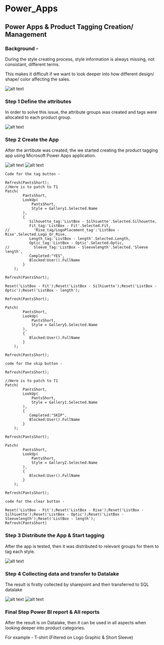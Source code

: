 # Power_Apps 
## Power Apps & Product Tagging Creation/ Management

### Background - 
During the style creating process, style information is always missing, not consistant, different terms.

This makes it difficult if we want to look deeper into how different design/ shape/ color affecting the sales.

![alt text](productino.png)

### Step 1 Define the attributes
In order to solve this issue, the attribute groups was created and tags were allocated to each product group.

![alt text](attribute.png)

### Step 2 Create the App
After the arrtibute was created, the we started creating the product tagging app using Microsoft Power Apps application.

![alt text](app1.png)
![alt text](app2.png)

```
Code for the tag button -

Refresh(PantsShort);
//Here is to patch to T1
Patch(
        PantsShort,
        LookUp(
            PantsShort,
            Style = Gallery1.Selected.Name
        ),
        {   
           Silhouette_tag:'ListBox - Silhiuette'.Selected.Silhouette,
           Fit_tag:'ListBox - Fit'.Selected.Fit,
//           'Rise_tag/LogoPlacement_tag':'ListBox - Rise'.Selected.Logo_Or_Rise,
           Length_tag:'ListBox - length'.Selected.Length,
           Optic_tag:'ListBox - Optic'.Selected.Optic,
//           Sleeve_Tag:'ListBox - Sleevelength'.Selected.'Sleeve length',
           Completed:"YES",
           Blocked:User().FullName                              
        }
    );
    
Refresh(PantsShort);

Reset('ListBox - Fit');Reset('ListBox - Silhiuette');Reset('ListBox - Optic');Reset('ListBox - length');

Refresh(PantsShort);

Patch(
        PantsShort,
        LookUp(
            PantsShort,
            Style = Gallery5.Selected.Name
        ),
        {  
           Blocked:User().FullName                              
        }
    );

Refresh(PantsShort);
```

```
code for the skip button -

Refresh(PantsShort);

//Here is to patch to T1
Patch(
        PantsShort,
        LookUp(
            PantsShort,
            Style = Gallery1.Selected.Name
        ),
        {  
           Completed:"SKIP",
           Blocked:User().FullName                              
        }
    );
    
Refresh(PantsShort);

Patch(
        PantsShort,
        LookUp(
            PantsShort,
            Style = Gallery2.Selected.Name
        ),
        {  
           Blocked:User().FullName                              
        }
    );

Refresh(PantsShort);
```
```
code for the clear button -

Reset('ListBox - Fit');Reset('ListBox - Rise');Reset('ListBox - Silhiuette');Reset('ListBox - Optic');Reset('ListBox - Sleevelength');Reset('ListBox - length');
Refresh(PantsShort)

```
### Step 3 Distribute the App & Start tagging
After the app is tested, then it was distributed to relevant groups for them to tag each style.

![alt text](app3.png)


### Step 4 Collecting data and transfer to Datalake
The result is firstly collected by sharepoint and then transferred to SQL datalake

![alt text](app4.png)
![alt text](app5.png)

### Final Step Power BI report & All reports
After the result is on Datalake, then it can be used in all aspects when looking deeper into product categories.

For example - T-shirt (Filtered on Logo Graphic & Short Sleeve)








